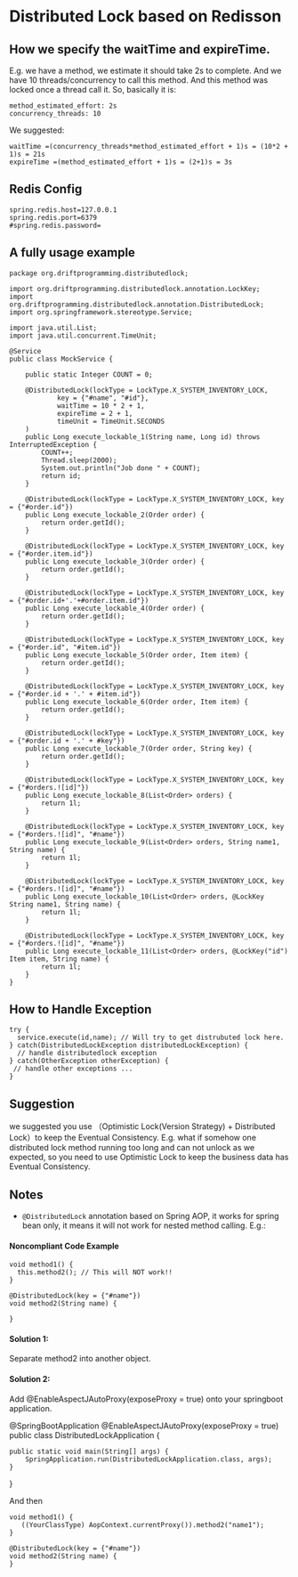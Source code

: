 # Distributed Lock based on Redisson


## How we specify the waitTime and expireTime.

E.g. we have a method, we estimate it should take 2s to complete. 
And we have 10 threads/concurrency to call this method. And this method was locked once a thread call it.
So, basically it is:

```
method_estimated_effort: 2s
concurrency_threads: 10
```
We suggested:
```
waitTime =(concurrency_threads*method_estimated_effort + 1)s = (10*2 + 1)s = 21s
expireTime =(method_estimated_effort + 1)s = (2+1)s = 3s
```

## Redis Config
```aidl
spring.redis.host=127.0.0.1
spring.redis.port=6379
#spring.redis.password=
```

## A fully usage example
```aidl
package org.driftprogramming.distributedlock;

import org.driftprogramming.distributedlock.annotation.LockKey;
import org.driftprogramming.distributedlock.annotation.DistributedLock;
import org.springframework.stereotype.Service;

import java.util.List;
import java.util.concurrent.TimeUnit;

@Service
public class MockService {

    public static Integer COUNT = 0;

    @DistributedLock(lockType = LockType.X_SYSTEM_INVENTORY_LOCK,
            key = {"#name", "#id"},
            waitTime = 10 * 2 + 1,
            expireTime = 2 + 1,
            timeUnit = TimeUnit.SECONDS
    )
    public Long execute_lockable_1(String name, Long id) throws InterruptedException {
        COUNT++;
        Thread.sleep(2000);
        System.out.println("Job done " + COUNT);
        return id;
    }

    @DistributedLock(lockType = LockType.X_SYSTEM_INVENTORY_LOCK, key = {"#order.id"})
    public Long execute_lockable_2(Order order) {
        return order.getId();
    }

    @DistributedLock(lockType = LockType.X_SYSTEM_INVENTORY_LOCK, key = {"#order.item.id"})
    public Long execute_lockable_3(Order order) {
        return order.getId();
    }

    @DistributedLock(lockType = LockType.X_SYSTEM_INVENTORY_LOCK, key = {"#order.id+'.'+#order.item.id"})
    public Long execute_lockable_4(Order order) {
        return order.getId();
    }

    @DistributedLock(lockType = LockType.X_SYSTEM_INVENTORY_LOCK, key = {"#order.id", "#item.id"})
    public Long execute_lockable_5(Order order, Item item) {
        return order.getId();
    }

    @DistributedLock(lockType = LockType.X_SYSTEM_INVENTORY_LOCK, key = {"#order.id + '.' + #item.id"})
    public Long execute_lockable_6(Order order, Item item) {
        return order.getId();
    }

    @DistributedLock(lockType = LockType.X_SYSTEM_INVENTORY_LOCK, key = {"#order.id + '.' + #key"})
    public Long execute_lockable_7(Order order, String key) {
        return order.getId();
    }

    @DistributedLock(lockType = LockType.X_SYSTEM_INVENTORY_LOCK, key = {"#orders.![id]"})
    public Long execute_lockable_8(List<Order> orders) {
        return 1l;
    }

    @DistributedLock(lockType = LockType.X_SYSTEM_INVENTORY_LOCK, key = {"#orders.![id]", "#name"})
    public Long execute_lockable_9(List<Order> orders, String name1, String name) {
        return 1l;
    }

    @DistributedLock(lockType = LockType.X_SYSTEM_INVENTORY_LOCK, key = {"#orders.![id]", "#name"})
    public Long execute_lockable_10(List<Order> orders, @LockKey String name1, String name) {
        return 1l;
    }

    @DistributedLock(lockType = LockType.X_SYSTEM_INVENTORY_LOCK, key = {"#orders.![id]", "#name"})
    public Long execute_lockable_11(List<Order> orders, @LockKey("id") Item item, String name) {
        return 1l;
    }
}

```

## How to Handle Exception
```aidl
try {
  service.execute(id,name); // Will try to get distrubuted lock here.
} catch(DistributedLockException distributedLockException) {
  // handle distributedlock exception
} catch(OtherException otherException) {
 // handle other exceptions ...
}
```

## Suggestion
we suggested you use （Optimistic Lock(Version Strategy) + Distributed Lock）to keep the Eventual Consistency.
E.g. what if somehow one distributed lock method running too long and can not unlock as we expected, so
you need to use Optimistic Lock to keep the business data has Eventual Consistency.

## Notes
- `@DistributedLock` annotation based on Spring AOP, it works for spring bean only, it means it will not work for nested method calling. E.g.:

#### Noncompliant Code Example

```aidl
void method1() {
  this.method2(); // This will NOT work!!
}

@DistributedLock(key = {"#name"})
void method2(String name) {

}

``` 
#### Solution 1:
Separate method2 into another object.


#### Solution 2:
Add @EnableAspectJAutoProxy(exposeProxy = true) onto your springboot application.


@SpringBootApplication
@EnableAspectJAutoProxy(exposeProxy = true)
public class DistributedLockApplication {

	public static void main(String[] args) {
		SpringApplication.run(DistributedLockApplication.class, args);
	}
}

And then 
```aidl
void method1() {
   ((YourClassType) AopContext.currentProxy()).method2("name1");
}

@DistributedLock(key = {"#name"})
void method2(String name) {
}
```